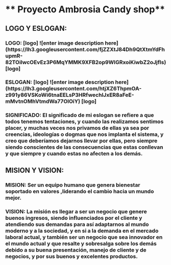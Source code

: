 
<h1> ** Proyecto Ambrosia Candy shop**

<h2> LOGO Y ESLOGAN: 
<h3> LOGO:
[logo]
![enter image description here](https://lh3.googleusercontent.com/fjZZXtJ84Dh9QtXtmYdFhupmR-82TOiIwcOEvEz3P6MqYMMK9XFB2op9WIGRxoiKiwbZ2oJjfls) [logo] 
<h3> ESLOGAN:
[logo]
![enter image description here](https://lh3.googleusercontent.com/htjXZ6ThpmOA-z991y86VSKoWi6tnaEELsP3HRfwechlJxER8aFeE-mMvtnOMhVtmdWa77OlOiY)
[logo]
<h3>SIGNIFICADO: El significado de mi eslogan se refiere a que todos tenemos tentaciones, y cuando las realizamos sentimos placer, y muchas veces nos privamos de ellas ya sea por creencias, ideologías o dogmas que nos implanta el sistema, y creo que deberíamos dejarnos llevar por ellas, pero siempre siendo conscientes de las consecuencias que estas conllevan y que siempre y cuando estas no afecten a los demás.
<h2> MISION Y VISION:
<h3> MISION: Ser un equipo humano que genera bienestar soportado en valores ,liderando el cambio hacia un mundo mejor.
<h3> VISION: La misión es llegar a ser un negocio que genere buenos ingresos, siendo influenciados por el cliente y atendiendo sus demandas para así adaptarnos al mundo moderno y a la sociedad, y en si a la demanda en el mercado laboral actual, y también ser un negocio que sea innovador en el mundo actual y que resalte y sobresalga sobre los demás debido a su buena presentación, manejo de cliente y de negocios, y por sus buenos y excelentes productos.
